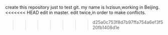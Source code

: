 create this repository just to test git.
my name is lvzisun,working in Beijing.
<<<<<<< HEAD
edit in master.
edit twice,in order to make conflicts.
>>>>>>> d25a0c753f8d7b97ffa754a6ef3f520fb1408d1e
